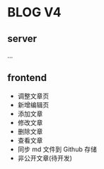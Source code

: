 # BLOG V4

## server
...

## frontend
- 调整文章页
- 新增编辑页
- 添加文章
- 修改文章
- 删除文章
- 查看文章
- 同步 md 文件到 Github 存储
- 非公开文章(待开发)
